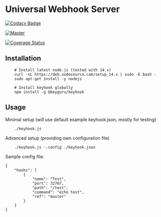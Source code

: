# Universal Webhook Server

[![Codacy Badge](https://app.codacy.com/project/badge/Grade/280938bbb6074f86ac8b9465491c8581)](https://www.codacy.com?utm_source=github.com&amp;utm_medium=referral&amp;utm_content=keyguru/keyhook&amp;utm_campaign=Badge_Grade)

[![Master](https://circleci.com/gh/keyguru/keyhook.svg?style=svg&circle-token=9972a40412c276438dab3b255c54899ac60d5cc1)](Master)

[![Coverage Status](https://coveralls.io/repos/github/keyguru/keyhook/badge.svg?branch=main)](https://coveralls.io/github/keyguru/keyhook?branch=main)

## Installation

        # Install latest node.js (tested with 14.x)
        curl -sL https://deb.nodesource.com/setup_14.x | sudo -E bash -
        sudo apt-get install -y nodejs

        # Install keyhook globally
		npm install -g @keyguru/keyhook

## Usage

Minimal setup (will use default example keyhook.json, mostly for testing)

        ./keyhook.js

Advanced setup (providing own configuration file)

        ./keyhook.js --config ./keyhook.json

Sample config file:

```
{
    "hooks": [
        {
            "name": "Test",
            "port": 32767,
            "path": "/test",
            "command": "echo test",
            "ref": "master"
        }
    ]
}
```
